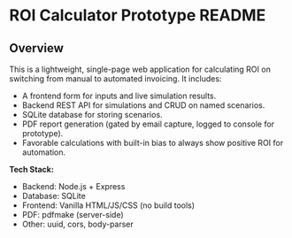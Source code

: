 # ROI Calculator Prototype README

## Overview
This is a lightweight, single-page web application for calculating ROI on switching from manual to automated invoicing. It includes:
- A frontend form for inputs and live simulation results.
- Backend REST API for simulations and CRUD on named scenarios.
- SQLite database for storing scenarios.
- PDF report generation (gated by email capture, logged to console for prototype).
- Favorable calculations with built-in bias to always show positive ROI for automation.

**Tech Stack:**
- Backend: Node.js + Express
- Database: SQLite 
- Frontend: Vanilla HTML/JS/CSS (no build tools)
- PDF: pdfmake (server-side)
- Other: uuid, cors, body-parser
